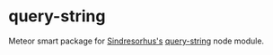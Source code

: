query-string
=================

Meteor smart package for [Sindresorhus's](https://github.com/sindresorhus) [query-string](https://github.com/sindresorhus/query-string) node module.
